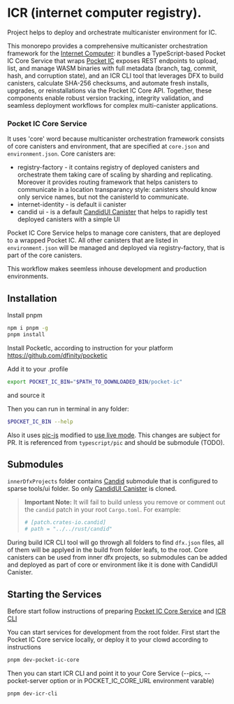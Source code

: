 # ICR (internet computer registry). <Monorepo Multicanister Orchestration Project>

Project helps to deploy and orchestrate multicanister environment for IC.

This monorepo provides a comprehensive multicanister orchestration framework for the [Internet Computer](https://github.com/DFINITY): it bundles a TypeScript-based Pocket IC Core Service that wraps [Pocket IC](https://github.com/dfinity/pocketic) exposes REST endpoints to upload, list, and manage WASM binaries with full metadata (branch, tag, commit, hash, and corruption state), and an ICR CLI tool that leverages DFX to build canisters, calculate SHA-256 checksums, and automate fresh installs, upgrades, or reinstallations via the Pocket IC Core API. Together, these components enable robust version tracking, integrity validation, and seamless deployment workflows for complex multi-canister applications.

### Pocket IC Core Service
It uses 'core' word because multicanister orchestration framework consists of core canisters and environment, that are specified at `core.json` and `environment.json`.
Core canisters are:
 - registry-factory - it contains registry of deployed canisters and orchestrate them taking care of scaling by sharding and replicating. Moreover it provides routing framework that helps canisters to communicate in a location transparancy style: canisters should know only service names, but not the canisterId to communicate.
 - internet-identity - is default ii canister
 - candid ui - is a default [CandidUI Canister](https://github.com/dfinity/candid/tree/master/tools/ui) that helps to rapidly test deployed canisters with a simple UI

Pocket IC Core Service helps to manage core canisters, that are deployed to a wrapped Pocket IC. All other canisters that are listed in `environment.json` will be managed and deployed via registry-factory, that is part of the core canisters.

This workflow makes seemless inhouse development and production environments.


## Installation

Install pnpm
```sh
npm i pnpm -g
pnpm install
```

Install PocketIc, according to instruction for your platform
https://github.com/dfinity/pocketic

Add it to your .profile
```sh
export POCKET_IC_BIN="$PATH_TO_DOWNLOADED_BIN/pocket-ic"
```
and source it

Then you can run in terminal in any folder:
```sh
$POCKET_IC_BIN --help
```

Also it uses [pic-js](https://github.com/dfinity/pic-js) modified to [use live mode](https://github.com/akup/picjs-fork). This changes are subject for PR.
It is referenced from `typescript/pic` and should be submodule (TODO).

## Submodules
`innerDfxProjects` folder contains [Candid](https://github.com/dfinity/candid) submodule that is configured to sparse tools/ui folder. So only [CandidUI Canister](https://github.com/dfinity/candid/tree/master/tools/ui) is cloned.

> **Important Note:** It will fail to build unless you remove or comment out the `candid` patch in your root `Cargo.toml`. For example:
> ```toml
> # [patch.crates-io.candid]
> # path = "../../rust/candid"
> ```

During build ICR CLI tool will go throwgh all folders to find `dfx.json` files, all of them will be applyed in the build from folder leafs, to the root. Core canisters can be used from inner dfx projects, so submodules can be added and deployed as part of core or environment like it is done with CandidUI Canister.


## Starting the Services

Before start follow instructions of preparing [Pocket IC Core Service](https://github.com/akup/multicanister/tree/main/typescript/pocket-ic-core) and [ICR CLI](https://github.com/akup/multicanister/tree/main/typescript/icr-cli)

You can start services for development from the root folder.
First start the Pocket IC Core service locally, or deploy it to your clowd according to instructions
```bash
pnpm dev-pocket-ic-core
```

Then you can start ICR CLI and point it to your Core Service (--pics, --pocket-server option or in POCKET_IC_CORE_URL environment varable)
```bash
pnpm dev-icr-cli
```